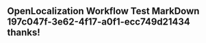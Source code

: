 <properties
ms.topic="hero-topic"
ms.test1="hero-topic"
ms.test2="test"/>


## OpenLocalization Workflow Test MarkDown 197c047f-3e62-4f17-a0f1-ecc749d21434 thanks!



<!--HONumber=Jul16_HO3-->



